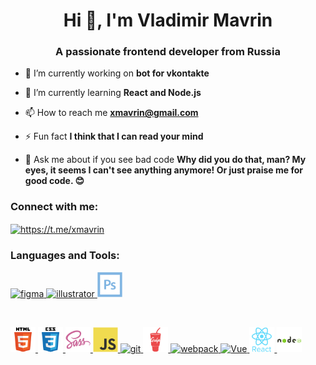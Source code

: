 <h1 align="center">Hi 👋, I'm Vladimir Mavrin</h1>
<h3 align="center">A passionate frontend developer from Russia</h3>

- 🔭 I’m currently working on **bot for vkontakte**

- 🌱 I’m currently learning **React and Node.js**

- 📫 How to reach me **xmavrin@gmail.com**

- ⚡ Fun fact **I think that I can read your mind**

- 💬 Ask me about if you see bad code  **Why did you do that, man? My eyes, it seems I can't see anything anymore! Or just praise me for good code. 😊**


<h3 align="left">Connect with me:</h3>
<p align="left">
<a href="https://t.me/xmavrin" target="blank"><img align="center" src="https://cdn1.telegram-cdn.org/file/EE40Hj3CXjjekZpPCvif01WUZS_fqwpQo3QImmiLqipOFXtrDgC3bNdf3jcqmYuUX3x_jh8govRD32_1HmcjHZCYSoxnFQL43JhsydlhR4R6JcTdnEV9pMCZC6rf3H6BNhwtRHdlBkT6-boE_xLQGVXEq6uAMHT2AbQilwA666XQaC4zHIbzF-NvbjHO94Lr6QR37XPO32_LMRf0CjaY3oJjXJqDdHREbzmee0I4fVT3krL-83dHNetf9iErbDtKplS3YX33wkvWQceukgFPLWg0HjsMfyfiOBmXY9GCvAcLV7FB9oSvkGO25ecttZ69aeAl4wrB0HtVVl2uMNZ8-g.jpg" alt="https://t.me/xmavrin" height="40" width="40" /></a>
</p>

<h3 align="left">Languages and Tools:</h3>
<p align="left"><a href="https://www.figma.com/" target="_blank" rel="noreferrer"> <img src="https://www.vectorlogo.zone/logos/figma/figma-icon.svg" alt="figma" width="40" height="40"/> </a>
<a href="https://www.adobe.com/in/products/illustrator.html" target="_blank" rel="noreferrer"> <img src="https://www.vectorlogo.zone/logos/adobe_illustrator/adobe_illustrator-icon.svg" alt="illustrator" width="40" height="40"/> </a> 
<a href="https://www.photoshop.com/en" target="_blank" rel="noreferrer"> <img src="https://raw.githubusercontent.com/devicons/devicon/master/icons/photoshop/photoshop-line.svg" alt="photoshop" width="40" height="40"/> </a></p>

<br>

<p align="left">
<a href="https://www.w3.org/html/" target="_blank" rel="noreferrer"> <img src="https://raw.githubusercontent.com/devicons/devicon/master/icons/html5/html5-original-wordmark.svg" alt="html5" width="40" height="40"/> </a> 
<a href="https://www.w3schools.com/css/" target="_blank" rel="noreferrer"> <img src="https://raw.githubusercontent.com/devicons/devicon/master/icons/css3/css3-original-wordmark.svg" alt="css3" width="40" height="40"/> </a> 
<a href="https://sass-lang.com" target="_blank" rel="noreferrer"> <img src="https://raw.githubusercontent.com/devicons/devicon/master/icons/sass/sass-original.svg" alt="sass" width="40" height="40"/> </a> 
<a href="https://developer.mozilla.org/en-US/docs/Web/JavaScript" target="_blank" rel="noreferrer"> <img src="https://raw.githubusercontent.com/devicons/devicon/master/icons/javascript/javascript-original.svg" alt="javascript" width="40" height="40"/> </a> 
<a href="https://git-scm.com/" target="_blank" rel="noreferrer"> <img src="https://www.vectorlogo.zone/logos/git-scm/git-scm-icon.svg" alt="git" width="40" height="40"/> </a> 
<a href="https://gulpjs.com" target="_blank" rel="noreferrer"> <img src="https://raw.githubusercontent.com/devicons/devicon/master/icons/gulp/gulp-plain.svg" alt="gulp" width="40" height="40"/> </a> 
<a href="https://webpack.js.org" target="_blank" rel="noreferrer"> <img src="https://webpack.js.org/site-logo.1fcab817090e78435061.svg" alt="webpack" width="75" height="34"/> </a> 
<a href="https://vuejs.org/" target="_blank" rel="noreferrer"> <img src="https://camo.githubusercontent.com/c8f91d18976e27123643a926a2588b8d931a0292fd0b6532c3155379e8591629/68747470733a2f2f7675656a732e6f72672f696d616765732f6c6f676f2e706e67" alt="Vue" width="40" height="40"/> </a> 
<a href="https://reactjs.org/" target="_blank" rel="noreferrer"> <img src="https://raw.githubusercontent.com/devicons/devicon/master/icons/react/react-original-wordmark.svg" alt="react" width="40" height="40"/> </a> 
<a href="https://nodejs.org" target="_blank" rel="noreferrer"> <img src="https://raw.githubusercontent.com/devicons/devicon/master/icons/nodejs/nodejs-original-wordmark.svg" alt="nodejs" width="40" height="40"/> </a>
</p>
